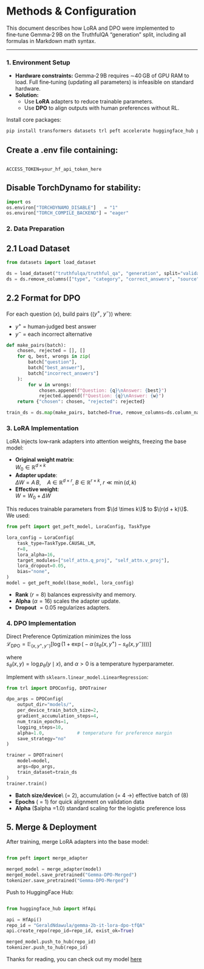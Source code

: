 
# Methods & Configuration

This document describes how LoRA and DPO were implemented to fine‑tune Gemma‑2 9B on the TruthfulQA “generation” split, including all formulas in Markdown math syntax.

---

### 1. Environment Setup

- **Hardware constraints:** Gemma‑2 9B requires ∼40 GB of GPU RAM to load. Full fine‑tuning (updating all parameters) is infeasible on standard hardware.
- **Solution:**  
  - Use **LoRA** adapters to reduce trainable parameters.  
  - Use **DPO** to align outputs with human preferences without RL.

Install core packages:

```bash
pip install transformers datasets trl peft accelerate huggingface_hub python-dotenv
```
## Create a .env file containing:

```text

ACCESS_TOKEN=your_hf_api_token_here
```
## Disable TorchDynamo for stability:

```python
import os
os.environ["TORCHDYNAMO_DISABLE"]   = "1"
os.environ["TORCH_COMPILE_BACKEND"] = "eager"
```
### 2. Data Preparation
## 2.1 Load Dataset
```python
from datasets import load_dataset

ds = load_dataset("truthfulqa/truthful_qa", "generation", split="validation")
ds = ds.remove_columns(["type", "category", "correct_answers", "source"])
```
## 2.2 Format for DPO
For each question \($x$\), build pairs \(($y^+$, $y^-$)\) where:

- $y^+$ = human‑judged best answer  
- $y^-$ = each incorrect alternative  



```python
def make_pairs(batch):
    chosen, rejected = [], []
    for q, best, wrongs in zip(
        batch["question"],
        batch["best_answer"],
        batch["incorrect_answers"]
    ):
        for w in wrongs:
            chosen.append(f"Question: {q}\nAnswer: {best}")
            rejected.append(f"Question: {q}\nAnswer: {w}")
    return {"chosen": chosen, "rejected": rejected}

train_ds = ds.map(make_pairs, batched=True, remove_columns=ds.column_names)
```
### 3. LoRA Implementation

LoRA injects low‑rank adapters into attention weights, freezing the base model:

- **Original weight matrix**:  
   $W_0 \in \mathbb{R}^{d \times k}$
- **Adapter update**:  
  $\Delta W = A\,B,\quad A \in \mathbb{R}^{d \times r},\; B \in \mathbb{R}^{r \times k},\; r \ll \min(d,k)$
- **Effective weight**:  
  $W = W_0 + \Delta W$

This reduces trainable parameters from $\(d \times k\)$ to $\(r(d + k)\)$. We used:

```python
from peft import get_peft_model, LoraConfig, TaskType

lora_config = LoraConfig(
    task_type=TaskType.CAUSAL_LM,
    r=8,
    lora_alpha=16,
    target_modules=["self_attn.q_proj", "self_attn.v_proj"],
    lora_dropout=0.05,
    bias="none",
)
model = get_peft_model(base_model, lora_config)
```
- **Rank** \($r = 8$\) balances expressivity and memory.  
- **Alpha** \($\alpha = 16$\) scales the adapter update.  
- **Dropout** $= 0.05$ regularizes adapters.

### 4. DPO Implementation

Direct Preference Optimization minimizes the loss  
$\mathcal{L}_{\mathrm{DPO}} = \mathbb{E}_{(x,y^+,y^-)}\bigl[\log\bigl(1 + \exp\bigl(-\alpha\,(s_\theta(x,y^+) - s_\theta(x,y^-))\bigr)\bigr)\bigr]$

where  
$s_\theta(x,y) = \log p_\theta(y \mid x)$, and $\alpha > 0$ is a temperature hyperparameter.

Implement with `sklearn.linear_model.LinearRegression`:

```python
from trl import DPOConfig, DPOTrainer

dpo_args = DPOConfig(
    output_dir="models/",
    per_device_train_batch_size=2,
    gradient_accumulation_steps=4,
    num_train_epochs=1,
    logging_steps=10,
    alpha=1.0,            # temperature for preference margin
    save_strategy="no"
)

trainer = DPOTrainer(
    model=model,
    args=dpo_args,
    train_dataset=train_ds
)
trainer.train()
```

- **Batch size/device**\ (= 2\), accumulation \(= 4 →\) effective batch of \(8\)
- **Epochs** \( = 1\) for quick alignment on validation data
- **Alpha** \(\$alpha =1.0\) standard scaling for the logistic preference loss

## 5. Merge & Deployment
After training, merge LoRA adapters into the base model:

```python

from peft import merge_adapter

merged_model = merge_adapter(model)
merged_model.save_pretrained("Gemma-DPO-Merged")
tokenizer.save_pretrained("Gemma-DPO-Merged")
```
Push to HuggingFace Hub:

```python

from huggingface_hub import HfApi

api = HfApi()
repo_id = "GeraldNdawula/gemma-2b-it-lora-dpo-tfQA"
api.create_repo(repo_id=repo_id, exist_ok=True)

merged_model.push_to_hub(repo_id)
tokenizer.push_to_hub(repo_id)
```
Thanks for reading, you can check out my model [here](https://huggingface.co/GeraldNdawula/gemma-2b-it-lora-dpo-tfQA) 

